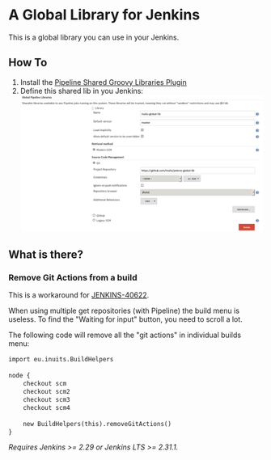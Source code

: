 # A Global Library for Jenkins

This is a global library you can use in your Jenkins.

## How To

1. Install the [Pipeline Shared Groovy Libraries
   Plugin](https://wiki.jenkins-ci.org/display/JENKINS/Pipeline+Shared+Groovy+Libraries+Plugin)
1. Define this shared lib in you Jenkins:
    ![Jenkins Config](jenkins-config.png)

## What is there?

### Remove Git Actions from a build

This is a workaround for [JENKINS-40622](https://issues.jenkins-ci.org/browse/JENKINS-40622).

When using multiple get repositories (with Pipeline) the build menu is useless.
To find the "Waiting for input" button, you need to scroll a lot.

The following code will remove all the "git actions" in individual builds menu:

```
import eu.inuits.BuildHelpers

node {
    checkout scm
    checkout scm2
    checkout scm3
    checkout scm4

    new BuildHelpers(this).removeGitActions()
}
```

*Requires Jenkins >= 2.29 or Jenkins LTS >= 2.31.1.*

